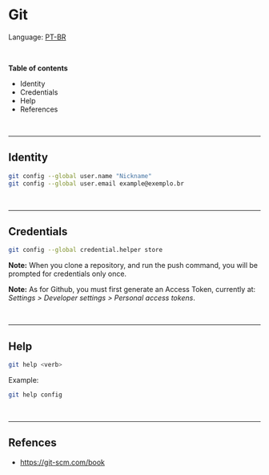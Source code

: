 
# Git

Language: <a href="readme-pt.md">PT-BR</a>

<br>

<b>Table of contents</b>
- Identity
- Credentials
- Help
- References

<br>

***

## Identity


```bash
git config --global user.name "Nickname"
git config --global user.email example@exemplo.br
```

<br>

***

## Credentials

```bash
git config --global credential.helper store
```

<b>Note:</b> When you clone a repository, and run the push command, you will be prompted for credentials only once.

<b>Note:</b> As for Github, you must first generate an Access Token, currently at: <i>Settings > Developer settings > Personal access tokens</i>.

<br>

***

## Help

```bash
git help <verb>
```

Example:
```bash
git help config
```

<br>

***

## Refences

- https://git-scm.com/book


